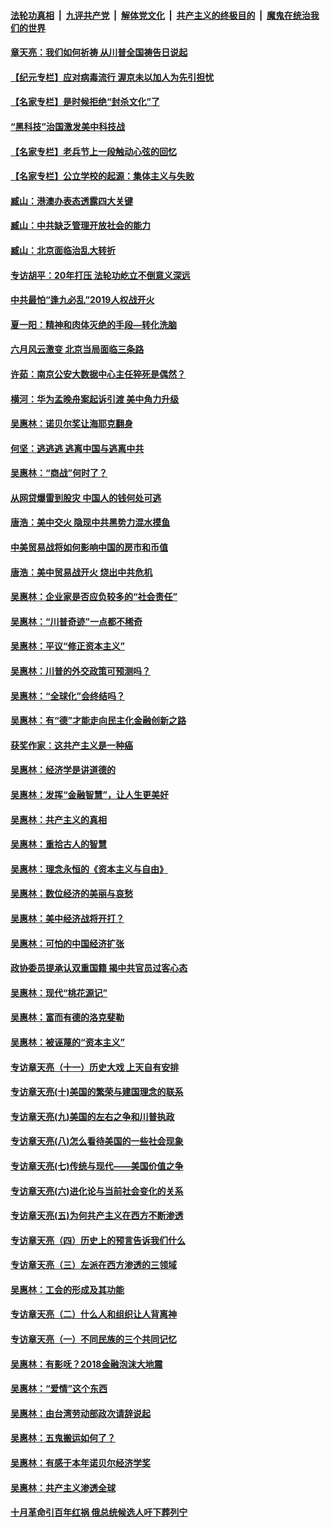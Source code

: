 ####  [法轮功真相](../../../../basic/blob/master/README.md?t=07032031) &nbsp;|&nbsp; [九评共产党](../../../../9ping.md/blob/master/README.md?t=07032031) &nbsp;|&nbsp; [解体党文化](../../../../jtdwh.md/blob/master/README.md?t=07032031)  &nbsp;|&nbsp; [共产主义的终极目的](../../../../gczydzjmd.md/blob/master/README.md?t=07032031) &nbsp;|&nbsp; [魔鬼在统治我们的世界](../../../../mgztzwmdsj.md/blob/master/README.md?t=07032031) 

#### [章天亮：我们如何祈祷 从川普全国祷告日说起](../pages/nsc423/n11944627.md?t=07032031) 

#### [【纪元专栏】应对病毒流行 渥京未以加人为先引担忧](../pages/nsc423/n11875714.md?t=07032031) 

#### [【名家专栏】是时候拒绝“封杀文化”了](../pages/nsc423/n11814093.md?t=07032031) 

#### [“黑科技”治国激发美中科技战](../pages/nsc423/n11638056.md?t=07032031) 

#### [【名家专栏】老兵节上一段触动心弦的回忆](../pages/nsc423/n11646016.md?t=07032031) 

#### [【名家专栏】公立学校的起源：集体主义与失败](../pages/nsc423/n11601833.md?t=07032031) 

#### [臧山：港澳办表态透露四大关键](../pages/nsc423/n11421628.md?t=07032031) 

#### [臧山：中共缺乏管理开放社会的能力](../pages/nsc423/n11407457.md?t=07032031) 

#### [臧山：北京面临治乱大转折](../pages/nsc423/n11406895.md?t=07032031) 

#### [专访胡平：20年打压 法轮功屹立不倒意义深远](../pages/nsc423/n11398800.md?t=07032031) 

#### [中共最怕“逢九必乱”2019人权战开火](../pages/nsc423/n11385248.md?t=07032031) 

#### [夏一阳：精神和肉体灭绝的手段—转化洗脑](../pages/nsc423/n11368250.md?t=07032031) 

#### [六月风云激变 北京当局面临三条路](../pages/nsc423/n11313668.md?t=07032031) 

#### [许茹：南京公安大数据中心主任猝死是偶然？](../pages/nsc423/n11064744.md?t=07032031) 

#### [横河：华为孟晚舟案起诉引渡 美中角力升级](../pages/nsc423/n11027230.md?t=07032031) 

#### [吴惠林：诺贝尔奖让海耶克翻身](../pages/nsc423/n10890049.md?t=07032031) 

#### [何坚：逃逃逃 逃离中国与逃离中共](../pages/nsc423/n10592891.md?t=07032031) 

#### [吴惠林：“商战”何时了？](../pages/nsc423/n10573558.md?t=07032031) 

#### [从网贷爆雷到股灾 中国人的钱何处可逃](../pages/nsc423/n10572800.md?t=07032031) 

#### [唐浩：美中交火 隐现中共黑势力混水摸鱼](../pages/nsc423/n10544040.md?t=07032031) 

#### [中美贸易战将如何影响中国的房市和币值](../pages/nsc423/n10543697.md?t=07032031) 

#### [唐浩：美中贸易战开火 烧出中共危机](../pages/nsc423/n10540126.md?t=07032031) 

#### [吴惠林：企业家是否应负较多的“社会责任”](../pages/nsc423/n10535022.md?t=07032031) 

#### [吴惠林：“川普奇迹”一点都不稀奇](../pages/nsc423/n10512808.md?t=07032031) 

#### [吴惠林：平议“修正资本主义”](../pages/nsc423/n10495724.md?t=07032031) 

#### [吴惠林：川普的外交政策可预测吗？](../pages/nsc423/n10462387.md?t=07032031) 

#### [吴惠林：“全球化”会终结吗？](../pages/nsc423/n10452838.md?t=07032031) 

#### [吴惠林：有“德”才能走向民主化金融创新之路](../pages/nsc423/n10432292.md?t=07032031) 

#### [获奖作家：这共产主义是一种癌](../pages/nsc423/n10431541.md?t=07032031) 

#### [吴惠林：经济学是讲道德的](../pages/nsc423/n10398014.md?t=07032031) 

#### [吴惠林：发挥“金融智慧”，让人生更美好](../pages/nsc423/n10375019.md?t=07032031) 

#### [吴惠林：共产主义的真相](../pages/nsc423/n10351394.md?t=07032031) 

#### [吴惠林：重拾古人的智慧](../pages/nsc423/n10337691.md?t=07032031) 

#### [吴惠林：理念永恒的《资本主义与自由》](../pages/nsc423/n10316274.md?t=07032031) 

#### [吴惠林：数位经济的美丽与哀愁](../pages/nsc423/n10292946.md?t=07032031) 

#### [吴惠林：美中经济战将开打？](../pages/nsc423/n10258825.md?t=07032031) 

#### [吴惠林：可怕的中国经济扩张](../pages/nsc423/n10219147.md?t=07032031) 

#### [政协委员提承认双重国籍 揭中共官员过客心态](../pages/nsc423/n10208809.md?t=07032031) 

#### [吴惠林：现代“桃花源记”](../pages/nsc423/n10185234.md?t=07032031) 

#### [吴惠林：富而有德的洛克斐勒](../pages/nsc423/n10142264.md?t=07032031) 

#### [吴惠林：被诬蔑的“资本主义”](../pages/nsc423/n10124816.md?t=07032031) 

#### [专访章天亮（十一）历史大戏 上天自有安排](../pages/nsc423/n10094905.md?t=07032031) 

#### [专访章天亮(十)美国的繁荣与建国理念的联系](../pages/nsc423/n10094899.md?t=07032031) 

#### [专访章天亮(九)美国的左右之争和川普执政](../pages/nsc423/n10094889.md?t=07032031) 

#### [专访章天亮(八)怎么看待美国的一些社会现象](../pages/nsc423/n10094857.md?t=07032031) 

#### [专访章天亮(七)传统与现代——美国价值之争](../pages/nsc423/n10093140.md?t=07032031) 

#### [专访章天亮(六)进化论与当前社会变化的关系](../pages/nsc423/n10092036.md?t=07032031) 

#### [专访章天亮(五)为何共产主义在西方不断渗透](../pages/nsc423/n10083620.md?t=07032031) 

#### [专访章天亮（四）历史上的预言告诉我们什么](../pages/nsc423/n10083606.md?t=07032031) 

#### [专访章天亮（三）左派在西方渗透的三领域](../pages/nsc423/n10081115.md?t=07032031) 

#### [吴惠林：工会的形成及其功能](../pages/nsc423/n10080633.md?t=07032031) 

#### [专访章天亮（二）什么人和组织让人背离神](../pages/nsc423/n10076637.md?t=07032031) 

#### [专访章天亮（一）不同民族的三个共同记忆](../pages/nsc423/n10074188.md?t=07032031) 

#### [吴惠林：有影呒？2018金融泡沫大地震](../pages/nsc423/n10040534.md?t=07032031) 

#### [吴惠林：“爱情”这个东西](../pages/nsc423/n10019423.md?t=07032031) 

#### [吴惠林：由台湾劳动部政次请辞说起](../pages/nsc423/n9979679.md?t=07032031) 

#### [吴惠林：五鬼搬运如何了？](../pages/nsc423/n9925338.md?t=07032031) 

#### [吴惠林：有感于本年诺贝尔经济学奖](../pages/nsc423/n9871883.md?t=07032031) 

#### [吴惠林：共产主义渗透全球](../pages/nsc423/n9812748.md?t=07032031) 

#### [十月革命引百年红祸 俄总统候选人吁下葬列宁](../pages/nsc423/n9810182.md?t=07032031) 

